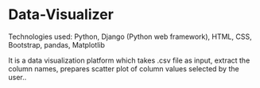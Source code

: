 # Data-Visualizer
Technologies used: Python, Django (Python web framework), HTML, CSS, Bootstrap, pandas, Matplotlib

It is a data visualization platform which takes .csv file as input, extract the column names, prepares scatter plot of column values selected by the user..
